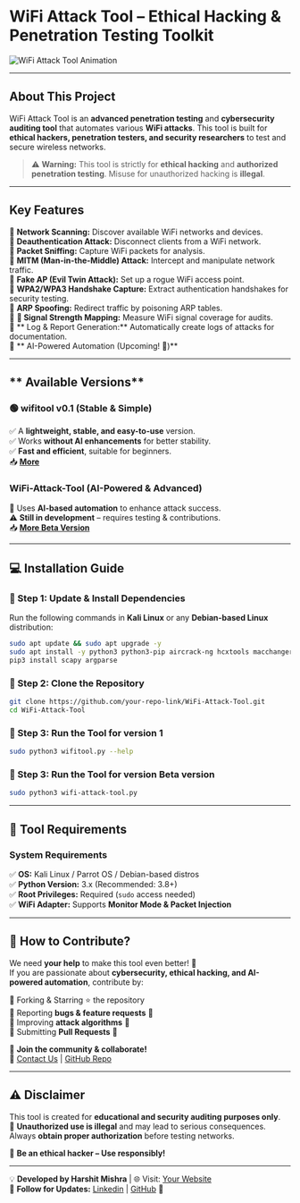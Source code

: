 # **WiFi Attack Tool – Ethical Hacking & Penetration Testing Toolkit**  

![WiFi Attack Tool Animation](https://github.com/mishra9759harshit/wifi-attack-tool/blob/main/Video-Preview/Betapreview.gif)
<!-- Replace with actual video link -->

<!-- Animation link not Working-->

---

##  **About This Project**  
WiFi Attack Tool is an **advanced penetration testing** and **cybersecurity auditing tool** that automates various **WiFi attacks**. This tool is built for **ethical hackers, penetration testers, and security researchers** to test and secure wireless networks.  

> ⚠️ **Warning:** This tool is strictly for **ethical hacking** and **authorized penetration testing**. Misuse for unauthorized hacking is **illegal**.

---

## **Key Features**  

🔹 **Network Scanning:** Discover available WiFi networks and devices.  
🔹 **Deauthentication Attack:** Disconnect clients from a WiFi network.  
🔹 **Packet Sniffing:** Capture WiFi packets for analysis.  
🔹 **MITM (Man-in-the-Middle) Attack:** Intercept and manipulate network traffic.  
🔹 **Fake AP (Evil Twin Attack):** Set up a rogue WiFi access point.  
🔹 **WPA2/WPA3 Handshake Capture:** Extract authentication handshakes for security testing.  
🔹 **ARP Spoofing:** Redirect traffic by poisoning ARP tables.  
🔹 **📶 Signal Strength Mapping:** Measure WiFi signal coverage for audits.  
🔹 ** Log & Report Generation:** Automatically create logs of attacks for documentation.  
🔹 ** AI-Powered Automation (Upcoming! 🤖)**  

---

## ** Available Versions**  

### 🟢 **wifitool v0.1 (Stable & Simple)**
✅ A **lightweight, stable, and easy-to-use** version.  
✅ Works **without AI enhancements** for better stability.  
✅ **Fast and efficient**, suitable for beginners.  
📥 **[More](https://github.com/mishra9759harshit/wifi-attack-tool/blob/master/wifitool-version01.md)**  

### **WiFi-Attack-Tool (AI-Powered & Advanced)**
🚀 Uses **AI-based automation** to enhance attack success.  
⚠️ **Still in development** – requires testing & contributions.  
📥 **[More Beta Version](https://github.com/mishra9759harshit/wifi-attack-tool/blob/master/beta-instruction.md)**  

---

## **💻 Installation Guide**  

### **🔹 Step 1: Update & Install Dependencies**  
Run the following commands in **Kali Linux** or any **Debian-based Linux** distribution:

```bash
sudo apt update && sudo apt upgrade -y
sudo apt install -y python3 python3-pip aircrack-ng hcxtools macchanger iw net-tools
pip3 install scapy argparse
```

### **🔹 Step 2: Clone the Repository**  
```bash
git clone https://github.com/your-repo-link/WiFi-Attack-Tool.git
cd WiFi-Attack-Tool
```

### **🔹 Step 3: Run the Tool for version 1**  
```bash
sudo python3 wifitool.py --help
```
### **🔹 Step 3: Run the Tool for version Beta version**  
```bash
sudo python3 wifi-attack-tool.py 
```

---

## **📌 Tool Requirements**  

### **System Requirements**  
✅ **OS:** Kali Linux / Parrot OS / Debian-based distros  
✅ **Python Version:** 3.x (Recommended: 3.8+)  
✅ **Root Privileges:** Required (`sudo` access needed)  
✅ **WiFi Adapter:** Supports **Monitor Mode & Packet Injection**  

---

## **🤝 How to Contribute?**  

We need **your help** to make this tool even better! 🎯  
If you are passionate about **cybersecurity, ethical hacking, and AI-powered automation**, contribute by:

🔹 Forking & Starring ⭐ the repository  
🔹 Reporting **bugs & feature requests** 🐛  
🔹 Improving **attack algorithms** 🔄  
🔹 Submitting **Pull Requests** 🔧  

📢 **Join the community & collaborate!**  
📩 [Contact Us](mailto:securecoderdev@gmail.com) | [GitHub Repo](https://github.com/mishra9759harshit/wifi-attack-tool)  

---

## **⚠️ Disclaimer**  

This tool is created for **educational and security auditing purposes only**.  
🚨 **Unauthorized use is illegal** and may lead to serious consequences.  
Always **obtain proper authorization** before testing networks.  

📢 **Be an ethical hacker – Use responsibly!**  

---

💡 **Developed by Harshit Mishra** | 🌐 Visit: [Your Website](https://mishraharshit.vercel.app)  
🔗 **Follow for Updates:** [Linkedin](https://www.linkedin.com/in/harshit-mishra-mr-robot) | [GitHub](https://github.com/mishra9759harshit) 🚀  
